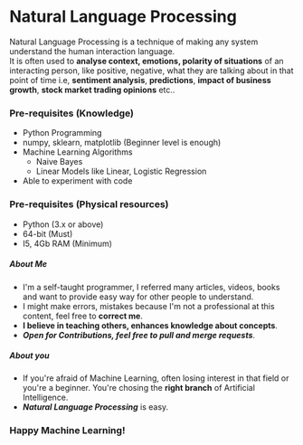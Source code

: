 # Natural Language Processing
Natural Language Processing is a technique of making any system understand the human interaction language.<br>
It is often used  to **analyse context, emotions, polarity of situations** of an interacting person, like positive, negative, what they are talking about in that point of time i.e, **sentiment analysis**,
**predictions**, **impact of business growth**, **stock market trading opinions** etc..<br>

### Pre-requisites (Knowledge)
* Python Programming
* numpy, sklearn, matplotlib (Beginner level is enough)
* Machine Learning Algorithms
  * Naive Bayes
  * Linear Models like Linear, Logistic Regression
* Able to experiment with code

### Pre-requisites (Physical resources)
* Python (3.x or above)
* 64-bit (Must)
* I5, 4Gb RAM (Minimum)

##### About Me
* I'm a self-taught programmer, I referred many articles, videos, books and want to provide easy way for other people to understand.
* I might make errors, mistakes because I'm not a professional at this content, feel free to **correct me**.
* **I believe in teaching others, enhances knowledge about concepts**.
* **_Open for Contributions, feel free to pull and merge requests_**.

##### About you
* If you're afraid of Machine Learning, often losing interest in that field or you're a beginner. You're chosing the **right branch** of Artificial Intelligence.
* **_Natural Language Processing_** is easy.

### Happy Machine Learning!
